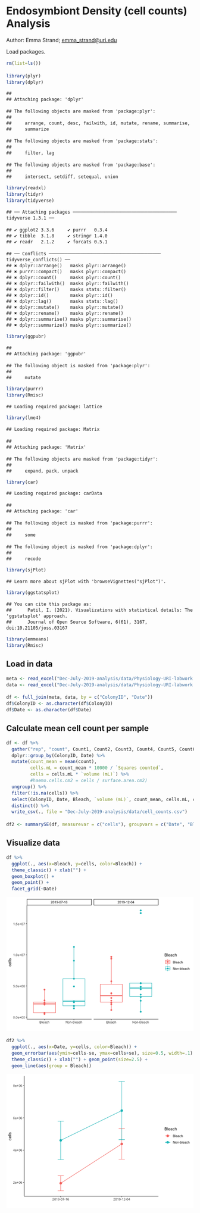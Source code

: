 Endosymbiont Density (cell counts) Analysis
================
Author: Emma Strand; <emma_strand@uri.edu>

Load packages.

``` r
rm(list=ls())

library(plyr)
library(dplyr)
```

    ## 
    ## Attaching package: 'dplyr'

    ## The following objects are masked from 'package:plyr':
    ## 
    ##     arrange, count, desc, failwith, id, mutate, rename, summarise,
    ##     summarize

    ## The following objects are masked from 'package:stats':
    ## 
    ##     filter, lag

    ## The following objects are masked from 'package:base':
    ## 
    ##     intersect, setdiff, setequal, union

``` r
library(readxl)
library(tidyr)
library(tidyverse)
```

    ## ── Attaching packages ─────────────────────────────────────── tidyverse 1.3.1 ──

    ## ✔ ggplot2 3.3.6     ✔ purrr   0.3.4
    ## ✔ tibble  3.1.8     ✔ stringr 1.4.0
    ## ✔ readr   2.1.2     ✔ forcats 0.5.1

    ## ── Conflicts ────────────────────────────────────────── tidyverse_conflicts() ──
    ## ✖ dplyr::arrange()   masks plyr::arrange()
    ## ✖ purrr::compact()   masks plyr::compact()
    ## ✖ dplyr::count()     masks plyr::count()
    ## ✖ dplyr::failwith()  masks plyr::failwith()
    ## ✖ dplyr::filter()    masks stats::filter()
    ## ✖ dplyr::id()        masks plyr::id()
    ## ✖ dplyr::lag()       masks stats::lag()
    ## ✖ dplyr::mutate()    masks plyr::mutate()
    ## ✖ dplyr::rename()    masks plyr::rename()
    ## ✖ dplyr::summarise() masks plyr::summarise()
    ## ✖ dplyr::summarize() masks plyr::summarize()

``` r
library(ggpubr)
```

    ## 
    ## Attaching package: 'ggpubr'

    ## The following object is masked from 'package:plyr':
    ## 
    ##     mutate

``` r
library(purrr)
library(Rmisc)
```

    ## Loading required package: lattice

``` r
library(lme4)
```

    ## Loading required package: Matrix

    ## 
    ## Attaching package: 'Matrix'

    ## The following objects are masked from 'package:tidyr':
    ## 
    ##     expand, pack, unpack

``` r
library(car)
```

    ## Loading required package: carData

    ## 
    ## Attaching package: 'car'

    ## The following object is masked from 'package:purrr':
    ## 
    ##     some

    ## The following object is masked from 'package:dplyr':
    ## 
    ##     recode

``` r
library(sjPlot)
```

    ## Learn more about sjPlot with 'browseVignettes("sjPlot")'.

``` r
library(ggstatsplot)
```

    ## You can cite this package as:
    ##      Patil, I. (2021). Visualizations with statistical details: The 'ggstatsplot' approach.
    ##      Journal of Open Source Software, 6(61), 3167, doi:10.21105/joss.03167

``` r
library(emmeans)
library(Rmisc)
```

## Load in data

``` r
meta <- read_excel("Dec-July-2019-analysis/data/Physiology-URI-labwork.xlsx", sheet = "Master-ID-List")
data <- read_excel("Dec-July-2019-analysis/data/Physiology-URI-labwork.xlsx", sheet = "Counts")

df <- full_join(meta, data, by = c("ColonyID", "Date")) 
df$ColonyID <- as.character(df$ColonyID)
df$Date <- as.character(df$Date)
```

## Calculate mean cell count per sample

``` r
df <- df %>%
  gather("rep", "count", Count1, Count2, Count3, Count4, Count5, Count6) %>%
  dplyr::group_by(ColonyID, Date) %>%
  mutate(count_mean = mean(count),
         cells.mL = count_mean * 10000 / `Squares counted`,
         cells = cells.mL * `volume (mL)`) %>%
         #haemo.cells.cm2 = cells / surface.area.cm2)
  ungroup() %>%
  filter(!is.na(cells)) %>%
  select(ColonyID, Date, Bleach, `volume (mL)`, count_mean, cells.mL, cells) %>%
  distinct() %>%
  write_csv(., file = "Dec-July-2019-analysis/data/cell_counts.csv")

df2 <- summarySE(df, measurevar = c("cells"), groupvars = c("Date", "Bleach"))
```

## Visualize data

``` r
df %>%
  ggplot(., aes(x=Bleach, y=cells, color=Bleach)) + 
  theme_classic() + xlab("") +
  geom_boxplot() +
  geom_point() +
  facet_grid(~Date)
```

![](cells_files/figure-gfm/unnamed-chunk-4-1.png)<!-- -->

``` r
df2 %>%
  ggplot(., aes(x=Date, y=cells, color=Bleach)) + 
  geom_errorbar(aes(ymin=cells-se, ymax=cells+se), size=0.5, width=.1) +
  theme_classic() + xlab("") + geom_point(size=2.5) +
  geom_line(aes(group = Bleach))
```

![](cells_files/figure-gfm/unnamed-chunk-4-2.png)<!-- -->
